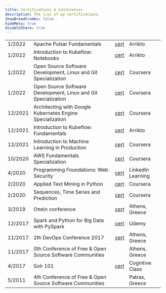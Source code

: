 ```yaml
---
title: Certifications & Conferences
description: The list of my certifications.
ShowBreadCrumbs: false
hideMeta: true
disableShare: true
---
```

|         |                                                                |                                                                                                                                                                |                   |
|---------|----------------------------------------------------------------|----------------------------------------------------------------------------------------------------------------------------------------------------------------|-------------------|
| 1/2022  | Apache Pulsar Fundamentals                                     | <a class="umami--click--certifications-pulsar" href="https://www.academy.streamnative.io/certificates/9f37872bdfab45fe8b4f5ee9f189f1cd">cert</a>               | Arrikto           |
| 1/2022  | Introduction to Kubeflow: Notebooks                            | <a class="umami--click--certifications-kubeflow-notebooks" href="/certifications/kubeflow-notebooks-2022.pdf">cert</a>                                         | Arrikto           |
| 1/2022  | Open Source Software Development, Linux and Git Specialization | <a class="umami--click--certifications-oss" href="https://www.coursera.org/account/accomplishments/specialization/certificate/GJ9HNJTZJ79H">cert</a>           | Coursera          |
| 1/2022  | Open Source Software Development, Linux and Git Specialization | <a class="umami--click--certifications-oss" href="https://www.coursera.org/account/accomplishments/specialization/certificate/GJ9HNJTZJ79H">cert</a>           | Coursera          |
| 12/2021 | Architecting with Google Kubernetes Engine Specialization      | <a class="umami--click--certifications-kube-spec" href="https://www.coursera.org/account/accomplishments/specialization/certificate/3V2GAVMT6H99">cert</a>     | Coursera          |
| 12/2021 | Introduction to Kubeflow: Fundamentals                         | <a class="umami--click--certifications-kubeflow-fund" href="/certifications/kubeflow-intro-2021.pdf">cert</a>                                                  | Arrikto           |
| 12/2021 | Introduction to Machine Learning in Production                 | <a class="umami--click--certifications-intro-ml-prod-1" href="https://www.coursera.org/account/accomplishments/certificate/BBQFVYDQWYJC">cert</a>              | Coursera          |
| 10/2020 | AWS Fundamentals Specialization                                | <a class="umami--click--certifications-aws-fund-spec" href="https://www.coursera.org/account/accomplishments/specialization/certificate/MDVJ7N8CRQKL">cert</a> | Coursera          |
| 4/2020  | Programming Foundations: Web Security                          | <a class="umami--click--certifications-programming-websec" href="/certifications/programming-web-sec.pdf">cert</a>                                             | LinkedIn Learning |
| 2/2020  | Applied Text Mining in Python                                  | <a class="umami--click--certifications-text-mining" href="https://www.coursera.org/account/accomplishments/verify/YZE4BUMWFW95">cert</a>                       | Coursera          |
| 2/2020  | Sequences, Time Series and Prediction                          | <a class="umami--click--certifications-sq-ts" href="https://www.coursera.org/account/accomplishments/verify/BL265KEA5MP3">cert</a>                             | Coursera          |
| 3/2019  | Oπe\n conference                                               | <a class="umami--click--certifications-open-conf" href="/certifications/open-conf-2019.pdf">cert</a>                                                           | Athens, Greece    |
| 12/2017 | Spark and Python for Big Data with PySpark                     | <a class="umami--click--certifications-spark-bigdata" href="https://www.udemy.com/certificate/UC-WDTQLPM6">cert</a>                                            | Udemy             |
| 11/2017 | 2th DevOps Conference 2017                                     | <a class="umami--click--certifications-2nd-devops-conf" href="/certifications/devops-conf-2017.pdf">cert</a>                                                   | Athens, Greece    |
| 11/2017 | 0th Conference of Free & Open Source Software Communities      |                                                                                                                                                                | Athens, Greece    |
| 4/2017  | Solr 101                                                       | <a class="umami--click--certifications-solr-101" href="https://courses.cognitiveclass.ai/certificates/6d65cf262aec4c69b124ac4c092e93cc">cert</a>               | Cognitive Class   |
| 5/2011  | 4th Conference of Free & Open Source Software Communities      |                                                                                                                                                                | Patras, Greece    |
